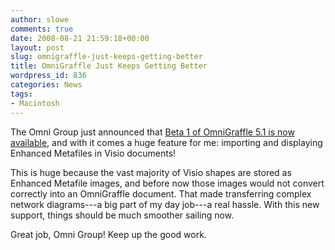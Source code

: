 ```yaml
---
author: slowe
comments: true
date: 2008-08-21 21:59:18+00:00
layout: post
slug: omnigraffle-just-keeps-getting-better
title: OmniGraffle Just Keeps Getting Better
wordpress_id: 836
categories: News
tags:
- Macintosh
---
```


The Omni Group just announced that [Beta 1 of OmniGraffle 5.1 is now available](http://blog.omnigroup.com/2008/08/20/omnigraffle-51-beta-1-is-now-available/), and with it comes a huge feature for me: importing and displaying Enhanced Metafiles in Visio documents!

This is huge because the vast majority of Visio shapes are stored as Enhanced Metafile images, and before now those images would not convert correctly into an OmniGraffle document. That made transferring complex network diagrams---a big part of my day job---a real hassle. With this new support, things should be much smoother sailing now.

Great job, Omni Group! Keep up the good work.
